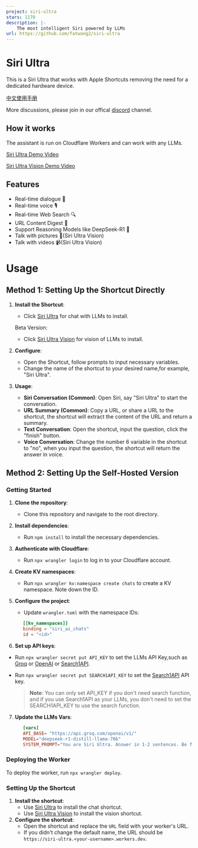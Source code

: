 ```yaml
---
project: siri-ultra
stars: 1170
description: |-
    The most intelligent Siri powered by LLMs
url: https://github.com/fatwang2/siri-ultra
---
```


# Siri Ultra

This is a Siri Ultra that works with Apple Shortcuts removing the need for a dedicated hardware device.

[中文使用手册](Usage_zh.md)

More discussions, please join in our offical [discord](https://discord.com/invite/AKXYq32Bxc) channel.

## How it works

The assistant is run on Cloudflare Workers and can work with any LLMs. 

[Siri Ultra Demo Video](https://x.com/fatwang2ai/status/1789601031313035281)

[Siri Ultra Vision Demo Video](https://x.com/fatwang2ai/status/1791648375693361161)

## Features
- Real-time dialogue 💬
- Real-time voice 🎙️
- Real-time Web Search 🔍
- URL Content Digest 🔗
- Support Reasoning Models like DeepSeek-R1 🔬
- Talk with pictures 🌄(Siri Ultra Vision)
- Talk with videos 📹(Siri Ultra Vision)

# Usage

## Method 1: Setting Up the Shortcut Directly
1. **Install the Shortcut**: 
   - Click [Siri Ultra](https://s.search1api.com/siriultra006) for chat with LLMs to install.

   Beta Version:
   - Click [Siri Ultra Vision](https://s.search1api.com/siriultravision001) for vision of LLMs to install.

2. **Configure**: 
   - Open the Shortcut, follow prompts to input necessary variables.
   - Change the name of the shortcut to your desired name,for example, "Siri Ultra".

3. **Usage**:
   - **Siri Conversation (Common)**: Open Siri, say "Siri Ultra" to start the conversation.
   - **URL Summary (Common)**: Copy a URL, or share a URL to the shortcut, the shortcut will extract the content of the URL and return a summary.
   - **Text Conversation**: Open the shortcut, input the question, click the "finish" button.
   - **Voice Conversation**: Change the number 6 variable in the shortcut to "no", when you input the question, the shortcut will return the answer in voice.


## Method 2: Setting Up the Self-Hosted Version

### Getting Started

1. **Clone the repository**:
   - Clone this repository and navigate to the root directory.

2. **Install dependencies**:
   - Run `npm install` to install the necessary dependencies.

3. **Authenticate with Cloudflare**:
   - Run `npx wrangler login` to log in to your Cloudflare account.

4. **Create KV namespaces**:
   - Run `npx wrangler kv:namespace create chats` to create a KV namespace. Note down the ID.

5. **Configure the project**:
   - Update `wrangler.toml` with the namespace IDs:

   ```toml
      [[kv_namespaces]]
      binding = "siri_ai_chats"
      id = "<id>"
    ```

6. **Set up API keys**:

- Run `npx wrangler secret put API_KEY` to set the LLMs API Key,such as [Groq](https://console.groq.com/login) or [OpenAI](https://openai.com/) or [Search1API](https://www.search1api.com/?utm_source=siri_ultra).
- Run `npx wrangler secret put SEARCH1API_KEY` to set the [Search1API](https://www.search1api.com/?utm_source=siri_ultra) API key.

   > **Note**: You can only set API_KEY if you don't need search function, and if you use Search1API as your LLMs, you don't need to set the SEARCH1API_KEY to use the search function.

7. **Update the LLMs Vars**:
   ```toml
      [vars]
      API_BASE= "https://api.groq.com/openai/v1/"
      MODEL="deepseek-r1-distill-llama-70b"
      SYSTEM_PROMPT="You are Siri Ultra. Answer in 1-2 sentences. Be friendly, helpful and concise. Default to metric units when possible. Keep the conversation short and sweet. You only answer in text. Don't include links or any other extras. Don't respond with computer code, for example don't return user longitude."
    ```

### Deploying the Worker

To deploy the worker, run `npx wrangler deploy`.

### Setting Up the Shortcut

1. **Install the shortcut**:
   - Use [Siri Ultra](https://s.search1api.com/siriultra006) to install the chat shortcut.
   - Use [Siri Ultra Vision](https://s.search1api.com/siriultravision001) to install the vision shortcut.
2. **Configure the shortcut**:
   - Open the shortcut and replace the `URL` field with your worker's URL.
   - If you didn't change the default name, the URL should be `https://siri-ultra.<your-username>.workers.dev`.


